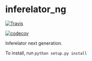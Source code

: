 # inferelator_ng

[![Travis](https://api.travis-ci.org/simonsfoundation/inferelator_ng.svg?branch=master)](https://travis-ci.org/simonsfoundation/inferelator_ng)

[![codecov](https://codecov.io/gh/simonsfoundation/inferelator_ng/branch/master/graph/badge.svg)](https://codecov.io/gh/simonsfoundation/inferelator_ng)

Inferelator next generation.

To install, run `python setup.py install`

